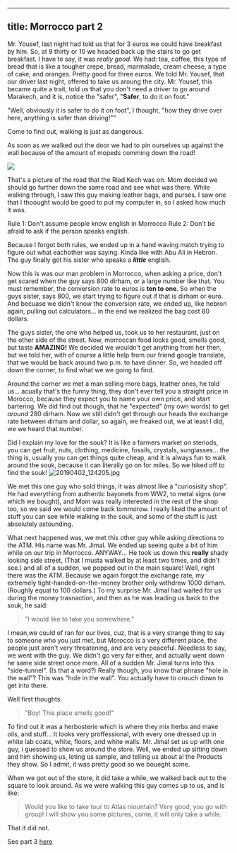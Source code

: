 

---
title: Morrocco part 2
---

Mr. Yousef, last night had told us that for 3 euros we could have breakfast by him. So, at 9 thirty or 10 we headed back up the stairs to go get breakfast. I have to say, it was *really good*. We had: tea, coffee, this type of bread that is like a tougher crepe, bread, marmalade, cream cheese, a type of cake, and oranges. Pretty good for three euros. We told Mr. Yousef, that our driver last night, offered to take us aroung the city. Mr. Yousef, this became quite a trait, told us that you don't need a driver to go around Marakech, and it is, notice the "safer", "**Safer**, to do it on foot." 

"Well, obviously it is safer to do it on foot", I thought, "how they drive over here, anything is safer than driving!""

Come to find out, walking is just as dangerous.

As soon as we walked out the door we had to pin ourselves up against the wall because of the amount of mopeds comming down the road! 

![](/post/travel/mroad.JPG/)

That's a picture of the road that the Riad Kech was on. Mom decided we should go further down the same road and see what was there. While walking through, I saw this guy making leather bags, and purses. I saw one that I thoought would be good to put my computer in, so I asked how much it was. 

Rule 1: Don't assume people know english in Morrocco
Rule 2: Don't be afraid to ask if the person speaks english.

Because I forgot both rules, we ended up in a hand waving match trying to figure out what eachother was saying. Kinda like with Abu Ali in Hebron. The guy finally got his sister who speaks a ***little*** english. 

Now this is was our man problem in Morrocco, when asking a price, don't get scared when the guy says 800 dirham, or a large number like that. You must remember, the conversion rate to euros is **ten to one**. So when the guys sister, says 800, we start trying to figure out if that is dirham or euro. And becuase we didn't know the conversion rate, we ended up, like hebron again, pulling out calculators... in the end we realized the bag cost 80 dollars.

The guys sister, the one who helped us, took us to her restaurant, just on the other side of the street. Now, morroccan food looks good, smells good, but taste **AMAZING!** We decided we wouldn't get anything from her then, but we told her, with of course a little help from our friend google translate, that we would be back around two p.m. to have dinner. So, we headed off down the corner, to find what we we going to find.

Around the corner we met a man selling more bags, leather ones, he told us... acually that's the funny thing, they don't ever tell you a straight price in Morocco, because they expect you to name your own price, and start bartering. We did find out though, that he "expected" (my own words) to get *around* 280 dirham. Now we still didn't get through our heads the exchange rate between dirham and dollar, so again, we freaked out, we at least I did, we we heard that number.

Did I explain my love for the souk? It is like a farmers market on steriods, you can get fruit, nuts, clothing, medicine, fossils, crystals, sunglasses... the thing is, usually you can get things quite cheap, and it is always fun to walk around the souk, because it can literally go on for miles. So we hiked off to find the souk! ![20190402_124205.jpg](/post/20190402_124205.jpg)

We met this one guy who sold things, it was almost like a "curiosisity shop". He had everything from authentic bayonets from WW2, to metal signs (one which we bought), and Mom was really interested in the rest of the shop too, so we said we would come back tommorow. I really liked the amount of stuff you can see while walking in the souk, and some of the stuff is just absolutely astounding. 

What next happened was, we met this other guy while asking directions to the ATM. His name was Mr. Jimal. We ended up seeing quite a bit of him while on our trip in Morrocco. ANYWAY... He took us down this **really** shady looking side street, (That I musta walked by at least two times, and didn't see.) and all of a sudden, we popped out in the main square! Well, right there was the ATM. Because we again forgot the exchange rate, my extremely tight-handed-on-the-money brother only withdrew 1000 dirham. (Roughly equal to 100 dollars.) To my surprise Mr. Jimal had waited for us during the money trasnaction, and then as he was leading us back to the souk, he said: 

> "I would like to take you somewhere." 

I mean,we could of ran for our lives, cuz, that is a very strange thing to say to someone who you just met, but Morocco is a very different place, the people just aren't very threatening, and are very peaceful. Needless to say, we went with the guy.  We didn't go very far either, and actually went down he same side street once more. All of a sudden Mr. Jimal turns into this "side-tunnel". (Is that a word?) Really though, you know that phrase "hole in the wall"? This was "hole in the wall". You actually have to crouch down to get into there. 

Well first thoughts: 

> "Boy! This place smells good!" 

To find out it was a herbosterie which is where they mix herbs and make oils, and stuff... It looks very proffessional, with every one dressed up in white lab coats, white, floors, and white walls.  Mr. Jimal set us up with one guy, i guessed to show us around the store. Well, we ended up sitting down and him showing us, leting us sample, and telling us about al the Products they show. So I admit, it was pretty good so we boueght some.

When we got out of the store, it did take a while, we walked back out to the square to look around. As we were walking this guy comes up to us, and is like:

> Would you like to take tour to Atlas mountain? Very good, you go with group! I will show you some pictures, come, it will only take a while. 

That it did not.

See part 3 [here](/post/africa3.md/)

